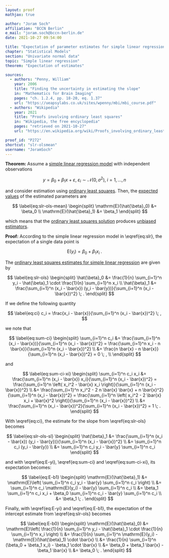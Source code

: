```yaml
---
layout: proof
mathjax: true

author: "Joram Soch"
affiliation: "BCCN Berlin"
e_mail: "joram.soch@bccn-berlin.de"
date: 2021-10-27 09:54:00

title: "Expectation of parameter estimates for simple linear regression"
chapter: "Statistical Models"
section: "Univariate normal data"
topic: "Simple linear regression"
theorem: "Expectation of estimates"

sources:
  - authors: "Penny, William"
    year: 2006
    title: "Finding the uncertainty in estimating the slope"
    in: "Mathematics for Brain Imaging"
    pages: "ch. 1.2.4, pp. 18-20, eq. 1.37"
    url: "https://ueapsylabs.co.uk/sites/wpenny/mbi/mbi_course.pdf"
  - authors: "Wikipedia"
    year: 2021
    title: "Proofs involving ordinary least squares"
    in: "Wikipedia, the free encyclopedia"
    pages: "retrieved on 2021-10-27"
    url: "https://en.wikipedia.org/wiki/Proofs_involving_ordinary_least_squares#Unbiasedness_and_variance_of_%7F'%22%60UNIQ--postMath-00000037-QINU%60%22'%7F"

proof_id: "P272"
shortcut: "slr-olsmean"
username: "JoramSoch"
---
```



**Theorem:** Assume a [simple linear regression model](/D/slr) with independent observations

$$ \label{eq:slr}
y = \beta_0 + \beta_1 x + \varepsilon, \; \varepsilon_i \sim \mathcal{N}(0, \sigma^2), \; i = 1,\ldots,n
$$

and consider estimation using [ordinary least squares](/P/slr-ols). Then, the [expected values](/D/mean) of the estimated parameters are

$$ \label{eq:slr-ols-mean}
\begin{split}
\mathrm{E}(\hat{\beta}_0) &= \beta_0 \\
\mathrm{E}(\hat{\beta}_1) &= \beta_1
\end{split}
$$

which means that the [ordinary least squares solution](/P/slr-ols) produces [unbiased estimators](/D/est-bias).


**Proof:** According to the simple linear regression model in \eqref{eq:slr}, the expectation of a single data point is

$$ \label{eq:E-yi}
\mathrm{E}(y_i) = \beta_0 + \beta_1 x_i \; .
$$

The [ordinary least squares estimates for simple linear regression](/P/slr-ols) are given by

$$ \label{eq:slr-ols}
\begin{split}
\hat{\beta}_0 &= \frac{1}{n} \sum_{i=1}^n y_i - \hat{\beta}_1 \cdot \frac{1}{n} \sum_{i=1}^n x_i \\
\hat{\beta}_1 &= \frac{\sum_{i=1}^n (x_i - \bar{x}) (y_i - \bar{y})}{\sum_{i=1}^n (x_i - \bar{x})^2} \; .
\end{split}
$$

If we define the following quantity

$$ \label{eq:ci}
c_i = \frac{x_i - \bar{x}}{\sum_{i=1}^n (x_i - \bar{x})^2} \; ,
$$

we note that

$$ \label{eq:sum-ci}
\begin{split}
\sum_{i=1}^n c_i &= \frac{\sum_{i=1}^n (x_i - \bar{x})}{\sum_{i=1}^n (x_i - \bar{x})^2} = \frac{\sum_{i=1}^n x_i - n \bar{x}}{\sum_{i=1}^n (x_i - \bar{x})^2} \\
&= \frac{n \bar{x} - n \bar{x}}{\sum_{i=1}^n (x_i - \bar{x})^2} = 0 \; , \\
\end{split}
$$

and

$$ \label{eq:sum-ci-xi}
\begin{split}
\sum_{i=1}^n c_i x_i &= \frac{\sum_{i=1}^n (x_i - \bar{x}) x_i}{\sum_{i=1}^n (x_i - \bar{x})^2} = \frac{\sum_{i=1}^n \left( x_i^2 - \bar{x} x_i \right)}{\sum_{i=1}^n (x_i - \bar{x})^2} \\
&= \frac{\sum_{i=1}^n x_i^2 - 2 n \bar{x} \bar{x} + n \bar{x}^2}{\sum_{i=1}^n (x_i - \bar{x})^2} = \frac{\sum_{i=1}^n \left( x_i^2 - 2 \bar{x} x_i + \bar{x}^2 \right)}{\sum_{i=1}^n (x_i - \bar{x})^2} \\
&= \frac{\sum_{i=1}^n (x_i - \bar{x})^2}{\sum_{i=1}^n (x_i - \bar{x})^2} = 1 \; .
\end{split}
$$

With \eqref{eq:ci}, the estimate for the slope from \eqref{eq:slr-ols} becomes

$$ \label{eq:slr-ols-sl}
\begin{split}
\hat{\beta}_1 &= \frac{\sum_{i=1}^n (x_i - \bar{x}) (y_i - \bar{y})}{\sum_{i=1}^n (x_i - \bar{x})^2} \\
&= \sum_{i=1}^n c_i (y_i - \bar{y}) \\
&= \sum_{i=1}^n c_i y_i - \bar{y} \sum_{i=1}^n c_i
\end{split}
$$

and with \eqref{eq:E-yi}, \eqref{eq:sum-ci} and \eqref{eq:sum-ci-xi}, its expectation becomes:

$$ \label{eq:E-b1}
\begin{split}
\mathrm{E}(\hat{\beta}_1) &= \mathrm{E}\left( \sum_{i=1}^n c_i y_i - \bar{y} \sum_{i=1}^n c_i \right) \\
&= \sum_{i=1}^n c_i \mathrm{E}(y_i) - \bar{y} \sum_{i=1}^n c_i \\
&= \beta_1 \sum_{i=1}^n c_i x_i + \beta_0 \sum_{i=1}^n c_i - \bar{y} \sum_{i=1}^n c_i \\
&= \beta_1 \; .
\end{split}
$$

Finally, with \eqref{eq:E-yi} and \eqref{eq:E-b1}, the expectation of the intercept estimate from \eqref{eq:slr-ols} becomes

$$ \label{eq:E-b0}
\begin{split}
\mathrm{E}(\hat{\beta}_0) &= \mathrm{E}\left( \frac{1}{n} \sum_{i=1}^n y_i - \hat{\beta}_1 \cdot \frac{1}{n} \sum_{i=1}^n x_i \right) \\
&= \frac{1}{n} \sum_{i=1}^n \mathrm{E}(y_i) - \mathrm{E}(\hat{\beta}_1) \cdot \bar{x} \\
&= \frac{1}{n} \sum_{i=1}^n (\beta_0 + \beta_1 x_i) - \beta_1 \cdot \bar{x} \\
&= \beta_0 + \beta_1 \bar{x} - \beta_1 \bar{x} \\
&= \beta_0 \; .
\end{split}
$$